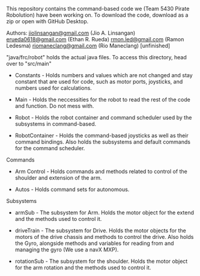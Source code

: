This repository contains the command-based code we (Team 5430 Pirate Robolution) have been working on. 
To download the code, download as a zip or open with GitHub Desktop.

Authors:
jiolinsangan@gmail.com (Jio A. Linsangan)
erueda0618@gmail.com (Ethan R. Rueda)
rmon.led@gmail.com (Ramon Ledesma)
riomaneclang@gmail.com (Rio Maneclang)
[unfinished]

"java/frc/robot" holds the actual java files.
To access this directory, head over to "src/main"

- Constants -
Holds numbers and values which are not changed and stay constant that are used for code, such as motor ports, joysticks, and numbers used for calculations.

- Main -
Holds the neccessities for the robot to read the rest of the code and function. Do not mess with.

- Robot -
Holds the robot container and command scheduler used by the subsystems in command-based.

- RobotContainer -
Holds the command-based joysticks as well as their command bindings. Also holds the subsystems and default commands for the command scheduler.

Commands

- Arm Control -
Holds commands and methods related to control of the shoulder and extension of the arm.

- Autos -
Holds command sets for autonomous.

Subsystems

- armSub -
The subsystem for Arm. Holds the motor object for the extend and the methods used to control it.

- driveTrain -
The subsystem for Drive. Holds the motor objects for the motors of the drive chassis and methods to control the drive. Also holds the Gyro, alongside methods and variables for reading from and managing the gyro (We use a navX MXP).

- rotationSub -
The subsystem for the shoulder. Holds the motor object for the arm rotation and the methods used to control it.
